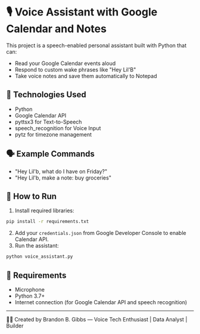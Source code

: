 # 🎙️ Voice Assistant with Google Calendar and Notes

This project is a speech-enabled personal assistant built with Python that can:

- Read your Google Calendar events aloud
- Respond to custom wake phrases like "Hey Lil'B"
- Take voice notes and save them automatically to Notepad

## 🔧 Technologies Used

- Python
- Google Calendar API
- pyttsx3 for Text-to-Speech
- speech_recognition for Voice Input
- pytz for timezone management

## 🗣️ Example Commands

- "Hey Lil'b, what do I have on Friday?"
- "Hey Lil'b, make a note: buy groceries"

## 🚀 How to Run

1. Install required libraries:

```bash
pip install -r requirements.txt
```

2. Add your `credentials.json` from Google Developer Console to enable Calendar API.
3. Run the assistant:

```bash
python voice_assistant.py
```

## 📁 Requirements

- Microphone
- Python 3.7+
- Internet connection (for Google Calendar API and speech recognition)

---

👨‍💻 Created by Brandon B. Gibbs — Voice Tech Enthusiast | Data Analyst | Builder

